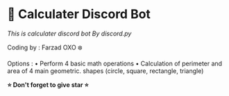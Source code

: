 # 🧮 Calculater Discord Bot 


*This is calculater discord bot By discord.py*

Coding by : Farzad OXO ❄️

Options :
• Perform 4 basic math operations
• Calculation of perimeter and area of ​​4 main geometric.        shapes (circle, square, rectangle, triangle)



**⭐️ Don't forget to give star ⭐️**